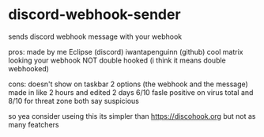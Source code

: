 ﻿# discord-webhook-sender

sends discord webhook message with your webhook

pros:
  made by me Eclipse (discord) iwantapenguinn (github)
  cool matrix looking
  your webhook
  NOT double hooked (i think it means double webhooked)


cons:
  doesn't show on taskbar
  2 options (the webhook and the message)
  made in like 2 hours and edited 2 days
  6/10 fasle positive on virus total and 8/10 for threat zone both say suspicious

so yea consider useing this its simpler than https://discohook.org but not as many featchers
